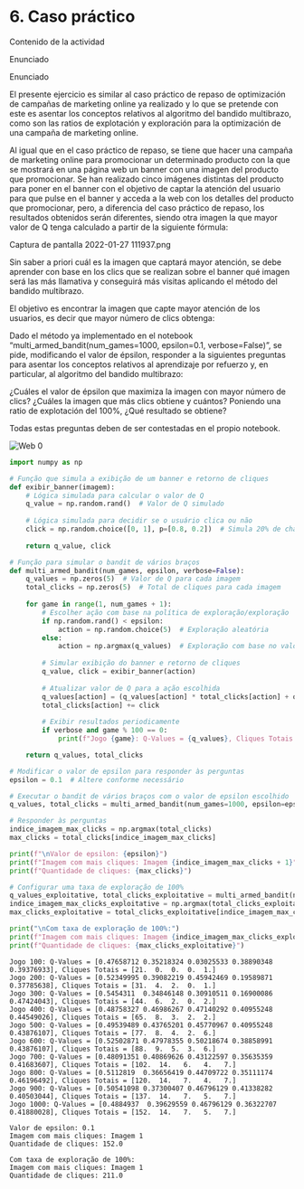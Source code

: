 # 6. Caso práctico

Contenido de la actividad

Enunciado



Enunciado



El presente ejercicio es similar al caso práctico de repaso de optimización de campañas de marketing online ya realizado y lo que se pretende con este es asentar los conceptos relativos al algoritmo del bandido multibrazo, como son las ratios de explotación y exploración para la optimización de una campaña de marketing online.



Al igual que en el caso práctico de repaso, se tiene que hacer una campaña de marketing online para promocionar un determinado producto con la que se mostrará en una página web un banner con una imagen del producto que promocionar. Se han realizado cinco imágenes distintas del producto para poner en el banner con el objetivo de captar la atención del usuario para que pulse en el banner y acceda a la web con los detalles del producto que promocionar, pero, a diferencia del caso práctico de repaso, los resultados obtenidos serán diferentes, siendo otra imagen la que mayor valor de Q tenga calculado a partir de la siguiente fórmula:





Captura de pantalla 2022-01-27 111937.png




Sin saber a priori cuál es la imagen que captará mayor atención, se debe aprender con base en los clics que se realizan sobre el banner qué imagen será las más llamativa y conseguirá más visitas aplicando el método del bandido multibrazo.



El objetivo es encontrar la imagen que capte mayor atención de los usuarios, es decir que mayor número de clics obtenga:

Dado el método ya implementado en el notebook “multi_armed_bandit(num_games=1000, epsilon=0.1, verbose=False)”, se pide, modificando el valor de épsilon, responder a la siguientes preguntas para asentar los conceptos relativos al aprendizaje por refuerzo y, en particular, al algoritmo del bandido multibrazo:



¿Cuáles el valor de épsilon que maximiza la imagen con mayor número de clics?
¿Cuáles la imagen que más clics obtiene y cuántos?
Poniendo una ratio de explotación del 100%, ¿Qué resultado se obtiene?


Todas estas preguntas deben de ser contestadas en el propio notebook.

![Web 0](https://github.com/williamsartijose/MestradoAvila/blob/main/Inteligencia%20artificial%20para%20la%20empresa/6.%20Caso%20pr%C3%A1ctico/2.png)


```python
import numpy as np

# Função que simula a exibição de um banner e retorno de cliques
def exibir_banner(imagem):
    # Lógica simulada para calcular o valor de Q
    q_value = np.random.rand()  # Valor de Q simulado
    
    # Lógica simulada para decidir se o usuário clica ou não
    click = np.random.choice([0, 1], p=[0.8, 0.2])  # Simula 20% de chance de clique
    
    return q_value, click

# Função para simular o bandit de vários braços
def multi_armed_bandit(num_games, epsilon, verbose=False):
    q_values = np.zeros(5)  # Valor de Q para cada imagem
    total_clicks = np.zeros(5)  # Total de cliques para cada imagem
    
    for game in range(1, num_games + 1):
        # Escolher ação com base na política de exploração/exploração
        if np.random.rand() < epsilon:
            action = np.random.choice(5)  # Exploração aleatória
        else:
            action = np.argmax(q_values)  # Exploração com base no valor de Q
        
        # Simular exibição do banner e retorno de cliques
        q_value, click = exibir_banner(action)
        
        # Atualizar valor de Q para a ação escolhida
        q_values[action] = (q_values[action] * total_clicks[action] + q_value) / (total_clicks[action] + 1)
        total_clicks[action] += click
        
        # Exibir resultados periodicamente
        if verbose and game % 100 == 0:
            print(f"Jogo {game}: Q-Values = {q_values}, Cliques Totais = {total_clicks}")

    return q_values, total_clicks

# Modificar o valor de epsilon para responder às perguntas
epsilon = 0.1  # Altere conforme necessário

# Executar o bandit de vários braços com o valor de epsilon escolhido
q_values, total_clicks = multi_armed_bandit(num_games=1000, epsilon=epsilon, verbose=True)

# Responder às perguntas
indice_imagem_max_clicks = np.argmax(total_clicks)
max_clicks = total_clicks[indice_imagem_max_clicks]

print(f"\nValor de epsilon: {epsilon}")
print(f"Imagem com mais cliques: Imagem {indice_imagem_max_clicks + 1}")
print(f"Quantidade de cliques: {max_clicks}")

# Configurar uma taxa de exploração de 100%
q_values_exploitative, total_clicks_exploitative = multi_armed_bandit(num_games=1000, epsilon=0, verbose=False)
indice_imagem_max_clicks_exploitative = np.argmax(total_clicks_exploitative)
max_clicks_exploitative = total_clicks_exploitative[indice_imagem_max_clicks_exploitative]

print("\nCom taxa de exploração de 100%:")
print(f"Imagem com mais cliques: Imagem {indice_imagem_max_clicks_exploitative + 1}")
print(f"Quantidade de cliques: {max_clicks_exploitative}")

```

    Jogo 100: Q-Values = [0.47658712 0.35218324 0.03025533 0.38890348 0.39376933], Cliques Totais = [21.  0.  0.  0.  1.]
    Jogo 200: Q-Values = [0.52349995 0.39082219 0.45942469 0.19589871 0.37785638], Cliques Totais = [31.  4.  2.  0.  1.]
    Jogo 300: Q-Values = [0.5454311  0.34846148 0.30910511 0.16900086 0.47424043], Cliques Totais = [44.  6.  2.  0.  2.]
    Jogo 400: Q-Values = [0.48758327 0.46986267 0.47140292 0.40955248 0.44549026], Cliques Totais = [65.  8.  3.  2.  2.]
    Jogo 500: Q-Values = [0.49539489 0.43765201 0.45770967 0.40955248 0.43876107], Cliques Totais = [77.  8.  4.  2.  6.]
    Jogo 600: Q-Values = [0.52502871 0.47978355 0.50218674 0.38858991 0.43876107], Cliques Totais = [88.  9.  5.  3.  6.]
    Jogo 700: Q-Values = [0.48091351 0.40869626 0.43122597 0.35635359 0.41683607], Cliques Totais = [102.  14.   6.   4.   7.]
    Jogo 800: Q-Values = [0.5112819  0.36656419 0.44709722 0.35111174 0.46196492], Cliques Totais = [120.  14.   7.   4.   7.]
    Jogo 900: Q-Values = [0.50541098 0.37300407 0.46796129 0.41338282 0.40503044], Cliques Totais = [137.  14.   7.   5.   7.]
    Jogo 1000: Q-Values = [0.4884937  0.39629559 0.46796129 0.36322707 0.41880028], Cliques Totais = [152.  14.   7.   5.   7.]
    
    Valor de epsilon: 0.1
    Imagem com mais cliques: Imagem 1
    Quantidade de cliques: 152.0
    
    Com taxa de exploração de 100%:
    Imagem com mais cliques: Imagem 1
    Quantidade de cliques: 211.0
    


```python

```
